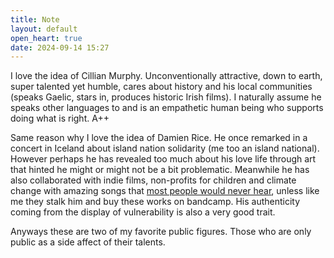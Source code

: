 ```yaml
---
title: Note
layout: default
open_heart: true
date: 2024-09-14 15:27
---
```


I love the idea of Cillian Murphy. Unconventionally attractive, down to earth, super talented yet humble, cares about history and his local communities (speaks Gaelic, stars in, produces historic Irish films). I naturally assume he speaks other languages to and is an empathetic human being who supports doing what is right. A++

Same reason why I love the idea of Damien Rice. He once remarked in a concert in Iceland about island nation solidarity (me too an island national). However perhaps he has revealed too much about his love life through art that hinted he might or might not be a bit problematic. Meanwhile he has also collaborated with indie films, non-profits for children and climate change with amazing songs that [most people would never hear](https://youtu.be/Om2lWnQrWCk), unless like me they stalk him and buy these works on bandcamp. His authenticity coming from the display of vulnerability is also a very good trait. 

Anyways these are two of my favorite public figures. Those who are only public as a side affect of their talents.
